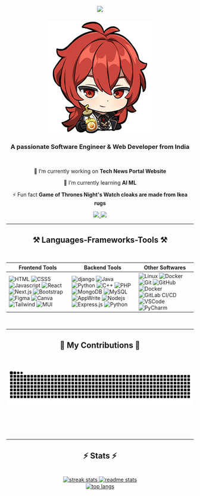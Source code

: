 <div id="badges">
    <img src="https://komarev.com/ghpvc/?username=ReaveND&style=for-the-badge&color=red&label=Reavegazers&abbreviated=true" alt="" align="right"/><br/>
</div>
<h1 align="center">
    <img src="https://readme-typing-svg.herokuapp.com/?font=Jersey+20+Charted&color=F70000&size=50&center=true&vCenter=true&width=500&height=70&duration=4000&lines=Hi+There+!+👋;+I'm+Rupak+Sarkar+!;+Nice+to+Meet+You+:D;" />
</h1>
<div align="center">
    <img src="https://github.com/ReaveND/Stickers-Collection/blob/main/Genshin%20Impact/Diluc%20Ragnvindr/Diluc%20(1).png" oncontextmenu="return false;"/>
</div>
<h3 align="center">A passionate Software Engineer & Web Developer from India</h3>

<br/>

<div align="center">
 
 🔭 I’m currently working on **Tech News Portal Website**
 
 🌱 I’m currently learning **AI ML**

<!--💬 Ask me about **Node.js, React, Firebase... or anything [here](https://github.com/ReaveND/ReaveND/issues)**-->

⚡ Fun fact **Game of Thrones Night's Watch cloaks are made from Ikea rugs**

 </div>
 
<div align="center"> 
  <a href="mailto:reaverrupak@gmail.com">
    <img src="https://img.shields.io/badge/Gmail-333333?style=for-the-badge&logo=gmail&logoColor=red" />
  </a>
  <a href="https://www.linkedin.com/in/rupak-sarkar-b822aa2b4/" target="_blank">
    <img src="https://img.shields.io/badge/LinkedIn-0077B5?style=for-the-badge&logo=linkedin&logoColor=white" target="_blank" />
  </a>
<!--   <a href="https://salesp07.github.io" target="_blank">
     <img src="https://img.shields.io/badge/Portfolio-FF5722?style=for-the-badge&logo=todoist&logoColor=white" target="_blank" /> <!-- sqlite, safari, google-chrome are other good icon options -->
  </a>
</div>

 <hr/>
 
<h2 align="center">⚒️ Languages-Frameworks-Tools ⚒️</h2>
<br/>

| Frontend Tools | Backend Tools | Other Softwares |
|-----------------|--------------|------------------|
|![HTML](https://img.shields.io/badge/HTML5-E34F26?style=for-the-badge&logo=html5&logoColor=white) ![CSS5](https://img.shields.io/badge/CSS5-1572B6?style=for-the-badge&logo=css3&logoColor=white) ![Javascript](https://img.shields.io/badge/Javascript-F0DB4F?style=for-the-badge&labelColor=black&logo=javascript&logoColor=F0DB4F) ![React](https://img.shields.io/badge/-React-61DBFB?style=for-the-badge&labelColor=black&logo=react&logoColor=61DBFB) ![Next.js](https://img.shields.io/badge/next.js-000000?style=for-the-badge&logo=nextdotjs&logoColor=white) ![Bootstrap](https://img.shields.io/badge/Bootstrap-563D7C?style=for-the-badge&logo=bootstrap&logoColor=white) ![Figma](https://img.shields.io/badge/Figma-F24E1E?style=for-the-badge&logo=figma&logoColor=white) ![Canva](https://img.shields.io/badge/-Canva-5DADE2&logo=canva?style=for-the-badge&labelColor=black&logoColor=white) ![Tailwind](https://img.shields.io/badge/Tailwind_CSS-092749?style=for-the-badge&logo=tailwindcss&logoColor=06B6D4&labelColor=000000)  ![MUI](https://img.shields.io/badge/-MaterialUI-EDb123?style=for-the-badge&logo=mui&labelColor=black&logoColor=white) | ![django](https://img.shields.io/badge/-Django-008080?style=for-the-badge&logo=django&labelColor=#008080Color=white) ![Java](https://img.shields.io/badge/Java-007396?style=for-the-badge&logo=java&logoColor=white) ![Python](https://img.shields.io/badge/Python-3776AB?style=for-the-badge&logo=python&logoColor=white) ![C++](https://img.shields.io/badge/C++-00599C?style=for-the-badge&logo=c%2B%2B&logoColor=white) ![PHP](https://img.shields.io/badge/PHP-AF9B273?style=for-the-badge&logo=openjdk&logoColor=Red)  ![MongoDB](https://img.shields.io/badge/MongoDB-4EA94B?style=for-the-badge&logo=mongodb&logoColor=white) ![MySQL](https://img.shields.io/badge/MySQL-lightgrey?logo=mysql&style=for-the-badge&logoColor=white&labelColor=blue) ![AppWrite](https://img.shields.io/badge/-Appwrite-EDb123?style=for-the-badge&logo=appwrite&labelColor=black&logoColor=white)  ![Nodejs](https://img.shields.io/badge/Nodejs-3C873A?style=for-the-badge&labelColor=black&logo=node.js&logoColor=3C873A) ![Express.js](https://img.shields.io/badge/Express.js-000000?style=for-the-badge&logo=express&logoColor=white) ![Python](https://img.shields.io/badge/Python-3776AB?style=for-the-badge&logo=python&logoColor=white) | ![Linux](https://img.shields.io/badge/Linux-FCC624?style=for-the-badge&logo=linux&logoColor=black) ![Docker](https://img.shields.io/badge/Docker-2496ED?style=for-the-badge&logo=docker&logoColor=white) ![Git](https://img.shields.io/badge/Git-F05032?style=for-the-badge&logo=git&logoColor=white) ![GitHub](https://img.shields.io/badge/GitHub-181717?style=for-the-badge&logo=github&logoColor=white) ![Docker](https://img.shields.io/badge/Docker-2496ED?style=for-the-badge&logo=docker&logoColor=white) ![GitLab CI/CD](https://img.shields.io/badge/GitLab_CI%2FCD-FCA121?style=for-the-badge&logo=gitlab&logoColor=white)  ![VSCode](https://img.shields.io/badge/Visual_Studio-0078d7?style=for-the-badge&logo=visual%20studio&logoColor=white) ![PyCharm](https://img.shields.io/badge/PyCharm-000000?style=for-the-badge&logo=pycharm&logoColor=white) |

<br/>
<hr/>

<div align="center">
  <h2>🐍 My Contributions 🐍</h2>
  <br>
 
  ![Snake animation](https://github.com/ReaveND/ReaveND/blob/output/github-contribution-grid-snake.svg)
 
  
  <br/><br/><br/>
</div>

<hr/>

<h2 align="center">⚡ Stats ⚡</h2>
<br>
<div align=center>
<a href="https://github.com/ReaveND">
<img width=390 src="https://github-readme-streak-stats-salesp07.vercel.app/?user=ReaveND&count_private=true&theme=shadow-red&sideLabels=FF0000&border=FF0000&fire=FF0000&sideNums=EBEADB&dates=E2EBD8&currStreakNum=FF0000&currStreakLabel=FF0000&stroke=EB0000&border_radius=10" alt="streak stats"/> 
<img width=390 src="https://github-readme-stats.vercel.app/api?username=ReaveND&theme=shadow_red&border_color=FF0000&text_color=EBEADB&ring_color=FF0000&custom_title=ReaveND's+Github+Statistics&icon_color=FF0000&title_color=FF0000&show_icons=true&count_private=true&rank_icon=github&border_radius=10" alt="readme stats" />
  <br/>
  <img align="center" src="https://github-readme-stats.vercel.app/api/top-langs/?username=ReaveND&langs_count=8&layout=compact&theme=shadow_red&title_color=FF0000&custom_title=ReaveND's+Languages&text_color=EBEADB&card_width=400&border_color=FF0000&border_radius=10&size_weight=0.5&count_weight=0.5&exclude_repo=github-readme-stats" alt="top langs" />
</div>

<br/><br/>
<!--<hr/>

<br/>

<div align="center">
<a href='https://ko-fi.com/V7V4RAK9C' target='_blank'><img height='64' style='border:0px;height:64px;' src='https://storage.ko-fi.com/cdn/kofi1.png?v=3' border='0' alt='Buy Me a Coffee at ko-fi.com' /></a>
</div>

<br/>-->
